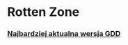 # Rotten Zone
### [Najbardziej aktualna wersja GDD](https://docs.google.com/document/d/1frJ7D1HXBYOhH6eUy2c1SSlqNCEr_2UOBnTIM3-ykPg/edit?usp=sharing)
